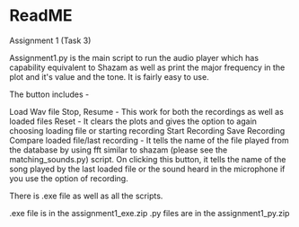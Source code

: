 
# ReadME
Assignment 1 (Task 3)


Assignment1.py  is the main script to run the audio player which has capability equivalent to Shazam as well as print the major frequency in the plot and it's value and the tone. It is fairly easy to use.

The button includes - 


Load Wav file
Stop, Resume - This work for both the recordings as well as loaded files 
Reset - It clears the plots and gives the option to again choosing loading file or starting recording
Start Recording 
Save Recording 
Compare loaded file/last recording - It tells the name of the file played from the database by using fft similar to shazam (please see the matching_sounds.py) script. On clicking this button, it tells the name of the song played by the last loaded file or the sound heard in the microphone if you use the option of recording. 

There is .exe file as well as all the scripts.

.exe file is in the assignment1_exe.zip
.py files are in the assignment1_py.zip
